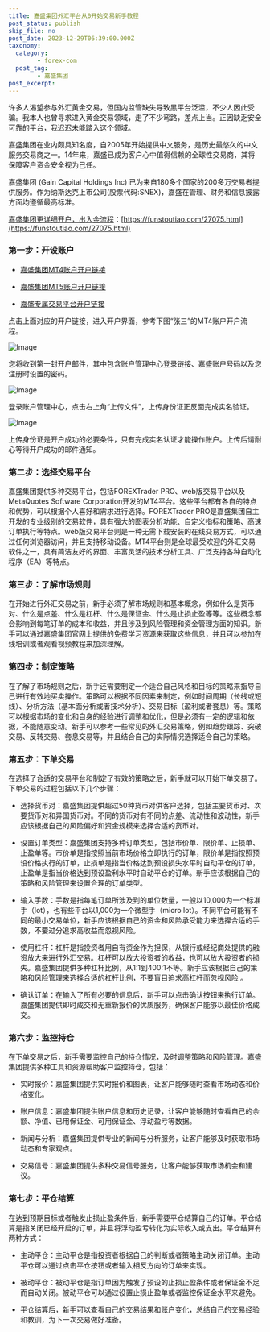 ```yaml
---
title: 嘉盛集团外汇平台从0开始交易新手教程
post_status: publish
skip_file: no
post_date: 2023-12-29T06:39:00.000Z
taxonomy:
  category:
        - forex-com
  post_tag:
        - 嘉盛集团
post_excerpt: 
---
```

许多人渴望参与外汇黄金交易，但国内监管缺失导致黑平台泛滥，不少人因此受骗。我本人也曾寻求进入黄金交易领域，走了不少弯路，差点上当。正因缺乏安全可靠的平台，我迟迟未能踏入这个领域。

嘉盛集团在业内颇具知名度，自2005年开始提供中文服务，是历史最悠久的中文服务交易商之一。14年来，嘉盛已成为客户心中值得信赖的全球性交易商，其将保障客户资金安全视为己任。

嘉盛集团 (Gain Capital Holdings Inc) 已为来自180多个国家的200多万交易者提供服务。作为纳斯达克上市公司(股票代码:SNEX)，嘉盛在管理、财务和信息披露方面均遵循最高标准。

[嘉盛集团更详细开户，出入金流程](https://funstoutiao.com/27075.html)：[https://funstoutiao.com/27075.html](https://funstoutiao.com/27075.html)

### 第一步：开设账户

* [嘉盛集团MT4账户开户链接](https://s.ssgg.net/jsmt4)

* [嘉盛集团MT5账户开户链接](https://s.ssgg.net/jsmt5)

* [嘉盛专属交易平台开户链接](https://s.ssgg.net/js)

点击上面对应的开户链接，进入开户界面，参考下图“张三”的MT4账户开户流程。

![Image](https://prod-files-secure.s3.us-west-2.amazonaws.com/39ed1227-6d7d-4570-be36-9ccd4a2c4241/7a167aea-686b-400d-af59-4e18eb607a40/640.png?X-Amz-Algorithm=AWS4-HMAC-SHA256&X-Amz-Content-Sha256=UNSIGNED-PAYLOAD&X-Amz-Credential=ASIAZI2LB46667GQBWA3%2F20250702%2Fus-west-2%2Fs3%2Faws4_request&X-Amz-Date=20250702T221309Z&X-Amz-Expires=3600&X-Amz-Security-Token=IQoJb3JpZ2luX2VjEP7%2F%2F%2F%2F%2F%2F%2F%2F%2F%2FwEaCXVzLXdlc3QtMiJIMEYCIQDnCF5LLRkslQ5Ly5SkCHvorbXPj79%2FNW8yBZSa5tI1QAIhAISCxf9PtzdqA9NWV5eOjur0zLwItTzJ3b2tQdGN5v6nKogECPf%2F%2F%2F%2F%2F%2F%2F%2F%2F%2FwEQABoMNjM3NDIzMTgzODA1Igz67aeoS6r2IVTHbxoq3ANMHKCer3gNP%2BHA8ZfLB1tswBTDgtRe%2F1ssu%2BqHFYTRLbA1Js5%2By9ihJI16vfh7gZngAEZMGNpnvsMfOrXL2w8DTDidsanO39M0QLJkmkrmAWEAvukSDs4vEPSA%2BDZeUo6C%2BW7%2BjJZu7sRla4JELM3l3orlQsP8BD6EJAlGAF5HG%2Fx3vkBDm513U%2FkKf%2BzxGM6Vku4AQCGONRzQd%2BBp8psjfv5QbUqWdc8XC3eLltWqRsU9wbD9%2Fmrl6z%2BqBSpXBpGeeyBRViBsUhBawYRjGddC1wg8WwAQbx1HmFG7PtPPeyQ76OsAhlo%2BUADtMr8lbLpDA3jLF2ymzkHVP9vhrhO%2Bxskdc2Ktf4R0ua9cPYaE1gjlm9AWegQ9ieBD0v34EaqPmQRFnsdQZ1dntvDj82hz1VKRa%2Byn%2F%2Fjea6NNZxF9s6aHKPhR%2F7hcsWU%2BCRZGGAbKQ%2FOCzZ8ylGd0uBM7zh0WcggjLAmZTRccvVRekYG4BGUxtr0iMN%2F7pe%2B6wmmXGBQ9%2B75IZI330cWqthikAqpH%2BR9by0ijN7zdBylU6rp%2BDWKOw%2Bj5wHKc9uNzSDapSAxAKU97dG7tWbj82a%2BZrV0HAsPV8K3%2BHROqQLQMoV2%2FEfIVC2y%2BJcE7Ds%2B7YTC2zJbDBjqkAX%2Bou2QuYkWHSjDacpNUBHTfcEg6lTxY84qoHT8aTIMi1grgkbbzTYkWIgc6EEovHx501jB3j1KTRsZNyfPR0T465aWsPpZjiRGbxZUlcMgunq59HbFLLl%2FlotL0AfuQEhjUGOrTZUcFWl34%2Bz7raxta8mjoC9dLX94dXXZP6chzoOENG8zQDQ2Ajp9p30wHTzQ0G4HbvvxwGpwOGvBNvEMMrL6Z&X-Amz-Signature=d48790fbdf08d586f967c111c7fc6d0dc9f4864046aa0e4d385206417b1965b5&X-Amz-SignedHeaders=host&x-amz-checksum-mode=ENABLED&x-id=GetObject)

您将收到第一封开户邮件，其中包含账户管理中心登录链接、嘉盛账户号码以及您注册时设置的密码。

![Image](https://prod-files-secure.s3.us-west-2.amazonaws.com/39ed1227-6d7d-4570-be36-9ccd4a2c4241/eaa1c6b3-2877-4284-a0e1-530e222c27fb/image.png?X-Amz-Algorithm=AWS4-HMAC-SHA256&X-Amz-Content-Sha256=UNSIGNED-PAYLOAD&X-Amz-Credential=ASIAZI2LB46667GQBWA3%2F20250702%2Fus-west-2%2Fs3%2Faws4_request&X-Amz-Date=20250702T221309Z&X-Amz-Expires=3600&X-Amz-Security-Token=IQoJb3JpZ2luX2VjEP7%2F%2F%2F%2F%2F%2F%2F%2F%2F%2FwEaCXVzLXdlc3QtMiJIMEYCIQDnCF5LLRkslQ5Ly5SkCHvorbXPj79%2FNW8yBZSa5tI1QAIhAISCxf9PtzdqA9NWV5eOjur0zLwItTzJ3b2tQdGN5v6nKogECPf%2F%2F%2F%2F%2F%2F%2F%2F%2F%2FwEQABoMNjM3NDIzMTgzODA1Igz67aeoS6r2IVTHbxoq3ANMHKCer3gNP%2BHA8ZfLB1tswBTDgtRe%2F1ssu%2BqHFYTRLbA1Js5%2By9ihJI16vfh7gZngAEZMGNpnvsMfOrXL2w8DTDidsanO39M0QLJkmkrmAWEAvukSDs4vEPSA%2BDZeUo6C%2BW7%2BjJZu7sRla4JELM3l3orlQsP8BD6EJAlGAF5HG%2Fx3vkBDm513U%2FkKf%2BzxGM6Vku4AQCGONRzQd%2BBp8psjfv5QbUqWdc8XC3eLltWqRsU9wbD9%2Fmrl6z%2BqBSpXBpGeeyBRViBsUhBawYRjGddC1wg8WwAQbx1HmFG7PtPPeyQ76OsAhlo%2BUADtMr8lbLpDA3jLF2ymzkHVP9vhrhO%2Bxskdc2Ktf4R0ua9cPYaE1gjlm9AWegQ9ieBD0v34EaqPmQRFnsdQZ1dntvDj82hz1VKRa%2Byn%2F%2Fjea6NNZxF9s6aHKPhR%2F7hcsWU%2BCRZGGAbKQ%2FOCzZ8ylGd0uBM7zh0WcggjLAmZTRccvVRekYG4BGUxtr0iMN%2F7pe%2B6wmmXGBQ9%2B75IZI330cWqthikAqpH%2BR9by0ijN7zdBylU6rp%2BDWKOw%2Bj5wHKc9uNzSDapSAxAKU97dG7tWbj82a%2BZrV0HAsPV8K3%2BHROqQLQMoV2%2FEfIVC2y%2BJcE7Ds%2B7YTC2zJbDBjqkAX%2Bou2QuYkWHSjDacpNUBHTfcEg6lTxY84qoHT8aTIMi1grgkbbzTYkWIgc6EEovHx501jB3j1KTRsZNyfPR0T465aWsPpZjiRGbxZUlcMgunq59HbFLLl%2FlotL0AfuQEhjUGOrTZUcFWl34%2Bz7raxta8mjoC9dLX94dXXZP6chzoOENG8zQDQ2Ajp9p30wHTzQ0G4HbvvxwGpwOGvBNvEMMrL6Z&X-Amz-Signature=24e9cd3b4dd1e3361b0eefeeece87de9d30dfaabaa9aaa86b2286b4a520f738f&X-Amz-SignedHeaders=host&x-amz-checksum-mode=ENABLED&x-id=GetObject)

登录账户管理中心，点击右上角“上传文件”，上传身份证正反面完成实名验证。

![Image](https://prod-files-secure.s3.us-west-2.amazonaws.com/39ed1227-6d7d-4570-be36-9ccd4a2c4241/54090639-09fc-46b4-a135-e0289f707147/image.png?X-Amz-Algorithm=AWS4-HMAC-SHA256&X-Amz-Content-Sha256=UNSIGNED-PAYLOAD&X-Amz-Credential=ASIAZI2LB46667GQBWA3%2F20250702%2Fus-west-2%2Fs3%2Faws4_request&X-Amz-Date=20250702T221309Z&X-Amz-Expires=3600&X-Amz-Security-Token=IQoJb3JpZ2luX2VjEP7%2F%2F%2F%2F%2F%2F%2F%2F%2F%2FwEaCXVzLXdlc3QtMiJIMEYCIQDnCF5LLRkslQ5Ly5SkCHvorbXPj79%2FNW8yBZSa5tI1QAIhAISCxf9PtzdqA9NWV5eOjur0zLwItTzJ3b2tQdGN5v6nKogECPf%2F%2F%2F%2F%2F%2F%2F%2F%2F%2FwEQABoMNjM3NDIzMTgzODA1Igz67aeoS6r2IVTHbxoq3ANMHKCer3gNP%2BHA8ZfLB1tswBTDgtRe%2F1ssu%2BqHFYTRLbA1Js5%2By9ihJI16vfh7gZngAEZMGNpnvsMfOrXL2w8DTDidsanO39M0QLJkmkrmAWEAvukSDs4vEPSA%2BDZeUo6C%2BW7%2BjJZu7sRla4JELM3l3orlQsP8BD6EJAlGAF5HG%2Fx3vkBDm513U%2FkKf%2BzxGM6Vku4AQCGONRzQd%2BBp8psjfv5QbUqWdc8XC3eLltWqRsU9wbD9%2Fmrl6z%2BqBSpXBpGeeyBRViBsUhBawYRjGddC1wg8WwAQbx1HmFG7PtPPeyQ76OsAhlo%2BUADtMr8lbLpDA3jLF2ymzkHVP9vhrhO%2Bxskdc2Ktf4R0ua9cPYaE1gjlm9AWegQ9ieBD0v34EaqPmQRFnsdQZ1dntvDj82hz1VKRa%2Byn%2F%2Fjea6NNZxF9s6aHKPhR%2F7hcsWU%2BCRZGGAbKQ%2FOCzZ8ylGd0uBM7zh0WcggjLAmZTRccvVRekYG4BGUxtr0iMN%2F7pe%2B6wmmXGBQ9%2B75IZI330cWqthikAqpH%2BR9by0ijN7zdBylU6rp%2BDWKOw%2Bj5wHKc9uNzSDapSAxAKU97dG7tWbj82a%2BZrV0HAsPV8K3%2BHROqQLQMoV2%2FEfIVC2y%2BJcE7Ds%2B7YTC2zJbDBjqkAX%2Bou2QuYkWHSjDacpNUBHTfcEg6lTxY84qoHT8aTIMi1grgkbbzTYkWIgc6EEovHx501jB3j1KTRsZNyfPR0T465aWsPpZjiRGbxZUlcMgunq59HbFLLl%2FlotL0AfuQEhjUGOrTZUcFWl34%2Bz7raxta8mjoC9dLX94dXXZP6chzoOENG8zQDQ2Ajp9p30wHTzQ0G4HbvvxwGpwOGvBNvEMMrL6Z&X-Amz-Signature=ed663b5503a19722247e39fdf1b6438205bb68aa2f18904ee0fdf8203395289b&X-Amz-SignedHeaders=host&x-amz-checksum-mode=ENABLED&x-id=GetObject)

上传身份证是开户成功的必要条件，只有完成实名认证才能操作账户。上传后请耐心等待开户成功的邮件通知。

### 第二步：选择交易平台

嘉盛集团提供多种交易平台，包括FOREXTrader PRO、web版交易平台以及MetaQuotes Software Corporation开发的MT4平台。这些平台都有各自的特点和优势，可以根据个人喜好和需求进行选择。FOREXTrader PRO是嘉盛集团自主开发的专业级别的交易软件，具有强大的图表分析功能、自定义指标和策略、高速订单执行等特点。web版交易平台则是一种无需下载安装的在线交易方式，可以通过任何浏览器访问，并且支持移动设备。MT4平台则是全球最受欢迎的外汇交易软件之一，具有简洁友好的界面、丰富灵活的技术分析工具、广泛支持各种自动化程序（EA）等特点。

### 第三步：了解市场规则

在开始进行外汇交易之前，新手必须了解市场规则和基本概念，例如什么是货币对、什么是点差、什么是杠杆、什么是保证金、什么是止损止盈等等。这些概念都会影响到每笔订单的成本和收益，并且涉及到风险管理和资金管理方面的知识。新手可以通过嘉盛集团官网上提供的免费学习资源来获取这些信息，并且可以参加在线培训或者观看视频教程来加深理解。

### 第四步：制定策略

在了解了市场规则之后，新手还需要制定一个适合自己风格和目标的策略来指导自己进行有效地买卖操作。策略可以根据不同因素来制定，例如时间周期（长线或短线）、分析方法（基本面分析或者技术分析）、交易目标（盈利或者套息）等。策略可以根据市场的变化和自身的经验进行调整和优化，但是必须有一定的逻辑和依据，不能随意变动。新手可以参考一些常见的外汇交易策略，例如趋势跟踪、突破交易、反转交易、套息交易等，并且结合自己的实际情况选择适合自己的策略。

### 第五步：下单交易

在选择了合适的交易平台和制定了有效的策略之后，新手就可以开始下单交易了。下单交易的过程包括以下几个步骤：

* 选择货币对：嘉盛集团提供超过50种货币对供客户选择，包括主要货币对、次要货币对和异国货币对。不同的货币对有不同的点差、流动性和波动性，新手应该根据自己的风险偏好和资金规模来选择合适的货币对。

* 设置订单类型：嘉盛集团支持多种订单类型，包括市价单、限价单、止损单、止盈单等。市价单是指按照当前市场价格立即执行的订单，限价单是指按照预设价格执行的订单，止损单是指当价格达到预设损失水平时自动平仓的订单，止盈单是指当价格达到预设盈利水平时自动平仓的订单。新手应该根据自己的策略和风险管理来设置合理的订单类型。

* 输入手数：手数是指每笔订单所涉及到的单位数量，一般以10,000为一个标准手（lot），也有些平台以1,000为一个微型手（micro lot）。不同平台可能有不同的最小交易单位，新手应该根据自己的资金和风险承受能力来选择合适的手数，不要过分追求高收益而忽视风险。

* 使用杠杆：杠杆是指投资者用自有资金作为担保，从银行或经纪商处提供的融资放大来进行外汇交易。杠杆可以放大投资者的收益，也可以放大投资者的损失。嘉盛集团提供多种杠杆比例，从1:1到400:1不等。新手应该根据自己的策略和风险管理来选择合适的杠杆比例，不要盲目追求高杠杆而忽视风险 。

* 确认订单：在输入了所有必要的信息后，新手可以点击确认按钮来执行订单。嘉盛集团提供即时成交和无重新报价的优质服务，确保客户能够以最佳价格成交。

### 第六步：监控持仓

在下单交易之后，新手需要监控自己的持仓情况，及时调整策略和风险管理。嘉盛集团提供多种工具和资源帮助客户监控持仓，包括：

* 实时报价：嘉盛集团提供实时报价和图表，让客户能够随时查看市场动态和价格变化。

* 账户信息：嘉盛集团提供账户信息和历史记录，让客户能够随时查看自己的余额、净值、已用保证金、可用保证金、浮动盈亏等数据。

* 新闻与分析：嘉盛集团提供专业的新闻与分析服务，让客户能够及时获取市场动态和专家观点。

* 交易信号：嘉盛集团提供多种交易信号服务，让客户能够获取市场机会和建议。

### 第七步：平仓结算

在达到预期目标或者触发止损止盈条件后，新手需要平仓结算自己的订单。平仓结算是指关闭已经开启的订单，并且将浮动盈亏转化为实际收入或支出。平仓结算有两种方式：

* 主动平仓：主动平仓是指投资者根据自己的判断或者策略主动关闭订单。主动平仓可以通过点击平仓按钮或者输入相反方向的订单来实现。

* 被动平仓：被动平仓是指订单因为触发了预设的止损止盈条件或者保证金不足而自动关闭。被动平仓可以通过设置止损止盈单或者监控保证金水平来避免。

* 平仓结算后，新手可以查看自己的交易结果和账户变化，总结自己的交易经验和教训，为下一次交易做好准备。